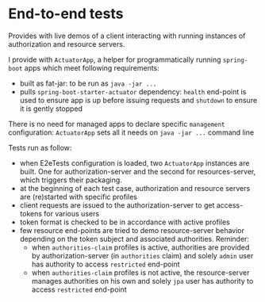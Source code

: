 # End-to-end tests
Provides with live demos of a client interacting with running instances of authorization and resource servers.

I provide with `ActuatorApp`, a helper for programmatically running `spring-boot` apps which meet following requirements:
 - built as fat-jar: to be run as `java -jar ...`
 - pulls `spring-boot-starter-actuator` dependency: `health` end-point is used to ensure app is up before issuing requests and `shutdown` to ensure it is gently stopped
 
There is no need for managed apps to declare specific `management` configuration: `ActuatorApp` sets all it needs on `java -jar ...` command line

Tests run as follow:
 - when E2eTests configuration is loaded, two `ActuatorApp` instances are built.
   One for authorization-server and the second for resources-server, which triggers their packaging.
 - at the beginning of each test case, authorization and resource servers are (re)started with specific profiles
 - client requests are issued to the authorization-server to get access-tokens for various users
 - token format is checked to be in accordance with active profiles
 - few resource end-points are tried to demo resource-server behavior depending on the token subject and associated authorities.
   Reminder: 
    * when `authorities-claim` profiles is active, authorities are provided by authorization-server (in `authorities` claim) and solely `admin` user has authority to access `restricted` end-point
    * when `authorities-claim` profiles is not active, the resource-server manages authorities on his own and solely `jpa` user has authority to access `restricted` end-point
